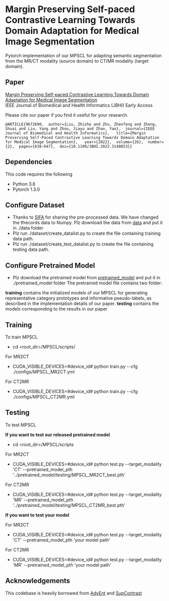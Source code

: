 # Margin Preserving Self-paced Contrastive Learning Towards Domain Adaptation for Medical Image Segmentation

Pytorch implementation of our MPSCL for adapting semantic segmentation from the MR/CT modality (source domain) to CT/MR modality (target domain).

## Paper
[Margin Preserving Self-paced Contrastive Learning Towards Domain Adaptation for Medical Image Segmentation](https://ieeexplore.ieee.org/abstract/document/9672690) <br />
IEEE Journal of Biomedical and Health Informatics (JBHI) Early Access

Please cite our paper if you find it useful for your research.

```
@ARTICLE{9672690,  author={Liu, Zhizhe and Zhu, Zhenfeng and Zheng, Shuai and Liu, Yang and Zhou, Jiayu and Zhao, Yao},  journal={IEEE Journal of Biomedical and Health Informatics},   title={Margin Preserving Self-Paced Contrastive Learning Towards Domain Adaptation for Medical Image Segmentation},   year={2022},  volume={26},  number={2},  pages={638-647},  doi={10.1109/JBHI.2022.3140853}}
```

## Dependencies
This code requires the following
* Python 3.6
* Pytorch 1.3.0

## Configure Dataset
* Thanks to [SIFA](https://github.com/cchen-cc/SIFA) for sharing the pre-processed data. We have changed the tfrecords data to Numpy. 
Plz download the data from [data](https://drive.google.com/drive/folders/1UFqj18A4vuoknldoqAkg9tx7S6CUjxRL?usp=sharing) and put it in ./data folder
* Plz run ./dataset/create_datalist.py to create the file containing training data path.
* Plz run ./dataset/create_test_datalist.py to create the file containing testing data path.

## Configure Pretrained Model
* Plz download the pretrained model from [pretrained_model](https://drive.google.com/drive/folders/1UFqj18A4vuoknldoqAkg9tx7S6CUjxRL) and put it in ./pretrained_model folder
The pretrained model file contains two folder:

**training** contains the initialized models of our MPSCL for generating representative category prototypes and informative pseudo-labels, as described in the implementation details of our paper.
**testing**  contains the models corresponding to the results in our paper


## Training

To train MPSCL

* cd <root_dir>/MPSCL/scripts/

For MR2CT
* CUDA_VISIBLE_DEVICES=#device_id# python train.py --cfg ./configs/MPSCL_MR2CT.yml

For CT2MR
* CUDA_VISIBLE_DEVICES=#device_id# python train.py --cfg ./configs/MPSCL_CT2MR.yml

## Testing

To test MPSCL

**If you want to test our released pretrained model**

* cd <root_dir>/MPSCL/scripts

For MR2CT
* CUDA_VISIBLE_DEVICES=#device_id# python test.py --target_modality 'CT' --pretrained_model_pth '../pretrained_model/testing/MPSCL_MR2CT_best.pth'

For CT2MR
* CUDA_VISIBLE_DEVICES=#device_id# python test.py --target_modality 'MR' --pretrained_model_pth '../pretrained_model/testing/MPSCL_CT2MR_best.pth'

**If you want to test your model**

For MR2CT
* CUDA_VISIBLE_DEVICES=#device_id# python test.py --target_modality 'CT' --pretrained_model_pth 'your model path'

For CT2MR
* CUDA_VISIBLE_DEVICES=#device_id# python test.py --target_modality 'MR' --pretrained_model_pth 'your model path'


## Acknowledgements
This codebase is heavily borrowed from [AdvEnt](https://github.com/valeoai/ADVENT) and [SupContrast](https://github.com/HobbitLong/SupContrast)


